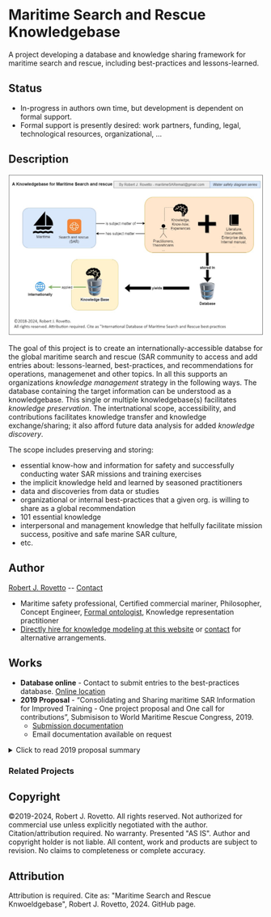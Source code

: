 # Maritime Search and Rescue Knowledgebase
A project developing a database and knowledge sharing framework for maritime search and rescue, including best-practices and lessons-learned.

## Status
- In-progress in authors own time, but development is dependent on formal support.
- Formal support is presently desired: work partners, funding, legal, technological resources, organizational, ...

## Description

![image](images/International-Database-MarineSAR-Knowledge_Rovetto_v1.jpg)

The goal of this project is to create an internationally-accessible databse for the global maritime search and rescue (SAR community to access and add entries about: lessons-learned, best-practices, and recommendations for operations, managemenet and other topics. In all this supports an organizations _knowledge management_ strategy in the following ways. The database containing the target information can be understood as a knowledgebase. This single or multiple knowledgebase(s) facilitates _knowledge preservation_. The intertnational scope, accessibility, and contributions facilitates knowledge transfer and knowledge exchange/sharing; it also afford future data analysis for added _knowledge discovery_. 

The scope includes preserving and storing:
- essential know-how and information for safety and successfully conducting water SAR missions and training exercises
- the implicit knowledge held and learned by seasoned practitioners
- data and discoveries from data or studies
- organizational or internal best-practices that a given org. is willing to share as a global recommendation
- 101 essential knowledge
- interpersonal and management knowledge that helfully facilitate mission success, positive and safe marine SAR culture,
- etc. 

##  Author
[Robert J. Rovetto](https://github.com/rrovetto) -- [Contact](mailto:rrovetto@terpalum.umd.edu)
- Maritime safety professional, Certified commercial mariner, Philosopher, Concept Engineer, [Formal ontologist](https://ontologforum.org/index.php/RobertRovetto), Knowledge representation practitioner
- [Directly hire for knowledge modeling at this website](https://tinyurl.com/yas7trzy) or [contact](rrovetto@terpalum.umd.edu) for alternative arrangements.

## Works
- **Database online** - Contact to submit entries to the best-practices database. [Online location](https://docs.google.com/spreadsheets/d/12O3wvgPsFdO-vG8awN8Y7sLTJ5P5NIpn/)
- **2019 Proposal** - “Consolidating and Sharing maritime SAR Information for Improved Training - One project proposal and One call for contributions”, Submisison to World Maritime Rescue Congress, 2019.
	- [Submission documentation](https://drive.google.com/drive/folders/1wWgdWdPG5B9OlZ5zOEw4n-8LlcuZrk8_?usp=sharing)
	- Email documentation available on request
<details>
  <summary>Click to read 2019 proposal summary</summary>
	
"The community stands to improve training by aggregating and sharing maritime SAR information.
This communication discusses two project concepts. One is a project proposal to develop an
international database of maritime SAR best-practices. The other is an ongoing personal project
by the author to develop a bibliography of maritime SAR documents.

The first would be an open-source repository for best-practices in training and in actual 
operations. Any maritime SAR organization, and any individual, would be able to submit
additions to the repository Submitted best-practices or recommendations can be about 
onboard safety aspects to interpersonal aspects to equipment suggestions to detailed 
strategies for particular training evolutions like man-overboard. A best-practices
database can be incorporated into or developed for the IMRF, IMO, or another neutral
organizations.

The second project, an existing compilation of maritime SAR training and standards material is briefly introduced.
Contributions are welcome and should be directed to the author. The author seeks partners and funding to pursue both or either of these 
projects for consolidating maritime SAR information for knowledge sharing and improved training."

“This paper proposes the development of an international database of maritime SAR best-practices. The author (Rovetto) has begun a preliminary repository, drawing on his training and boating experiences. The authors asks the audience if they are interested in contributing to such a repository.  A best-practices database can be incorporated into the IMRF, IMO, or another neutral organization. It should be open and freely accessible. We draw on the collective and diverse experience of the author(s) to offer a list of recommended practices for crew members aboard rescue boats. The practices range from training suggestions, to safety precautions, to managerial and interpersonal approaches. Some maritime SAR organizations employ some of the recommendations, while others do not. Some suggestions may appear obvious, but observing existing paid and unpaid crews will demonstrate gaps in safety, lack of knowledge, etc”

</details>

### Related Projects

  
## Copyright
©2019-2024, Robert J. Rovetto. All rights reserved.
Not authorized for commercial use unless explicitly negotiated with the author. Citation/attribution required.
No warranty. Presented "AS IS". Author and copyright holder is not liable. All content, work and products are subject to revision. No claims to completeness or complete accuracy.

## Attribution
Attribution is required. Cite as: "Maritime Search and Rescue Knwoeldgebase", Robert J. Rovetto, 2024. GitHub page.
